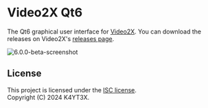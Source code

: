 # Video2X Qt6

The Qt6 graphical user interface for [Video2X](https://github.com/k4yt3x/video2x). You can download the releases on Video2X's [releases page](https://github.com/k4yt3x/video2x/releases).

![6.0.0-beta-screenshot](https://github.com/user-attachments/assets/bde4e4e2-2f97-412f-8e34-848f384be720)

## License

This project is licensed under the [ISC license](LICENSE).\
Copyright (C) 2024 K4YT3X.
